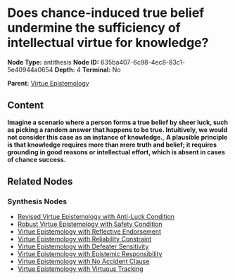 # Does chance-induced true belief undermine the sufficiency of intellectual virtue for knowledge?

**Node Type:** antithesis
**Node ID:** 635ba407-6c98-4ec8-83c1-5e40944a0654
**Depth:** 4
**Terminal:** No

**Parent:** [Virtue Epistemology](virtue-epistemology-synthesis-0a3e0880-3e98-4c2f-91dc-5d7394bffb0e.md)

## Content

**Imagine a scenario where a person forms a true belief by sheer luck, such as picking a random answer that happens to be true. Intuitively, we would not consider this case as an instance of knowledge.**, **A plausible principle is that knowledge requires more than mere truth and belief; it requires grounding in good reasons or intellectual effort, which is absent in cases of chance success.**

## Related Nodes

### Synthesis Nodes

- [Revised Virtue Epistemology with Anti-Luck Condition](revised-virtue-epistemology-with-anti-luck-condition-synthesis-2d7fc1bc-5960-4793-8ddf-8d1e57dcdc77.md)
- [Robust Virtue Epistemology with Safety Condition](robust-virtue-epistemology-with-safety-condition-synthesis-9162a5d6-b460-4d74-a032-222e55db8df1.md)
- [Virtue Epistemology with Reflective Endorsement](virtue-epistemology-with-reflective-endorsement-synthesis-c0d43656-0bee-44ff-83ee-59776100b663.md)
- [Virtue Epistemology with Reliability Constraint](virtue-epistemology-with-reliability-constraint-synthesis-365e276e-77ac-4453-b848-429781c22a51.md)
- [Virtue Epistemology with Defeater Sensitivity](virtue-epistemology-with-defeater-sensitivity-synthesis-fd05dd2e-e2fd-4504-8f9e-21797214ef91.md)
- [Virtue Epistemology with Epistemic Responsibility](virtue-epistemology-with-epistemic-responsibility-synthesis-2ef7d5ea-0e77-4415-9aa9-1bb70001b3d2.md)
- [Virtue Epistemology with No Accident Clause](virtue-epistemology-with-no-accident-clause-synthesis-0536a421-98a1-45d7-8263-17e489b2d156.md)
- [Virtue Epistemology with Virtuous Tracking](virtue-epistemology-with-virtuous-tracking-synthesis-5fb2356b-b23d-43b5-92fc-1a262ccf12a4.md)
